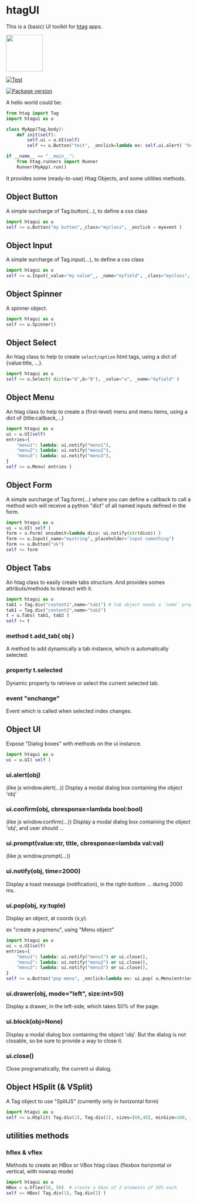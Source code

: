 # htagUI

This is a (basic) UI toolkit for [htag](https://github.com/manatlan/htag) apps.

<img src="https://manatlan.github.io/htag/htag.png" width="100" height="100">

[![Test](https://github.com/manatlan/htagui/actions/workflows/on_commit_do_all_unittests.yml/badge.svg)](https://github.com/manatlan/htagui/actions/workflows/on_commit_do_all_unittests.yml)

<a href="https://pypi.org/project/htagui/">
    <img src="https://badge.fury.io/py/htagui.svg?x" alt="Package version">
</a>

A hello world could be:

```python
from htag import Tag
import htagui as u

class MyApp(Tag.body):
    def init(self):
        self.ui = u.UI(self)
        self += u.Button("test", _onclick=lambda ev: self.ui.alert( "hello" ) )

if __name__ == "__main__":
    from htag.runners import Runner
    Runner(MyApp).run()
```

It provides some (ready-to-use) Htag Objects, and some utilities methods.


## Object Button

A simple surcharge of Tag.button(...), to define a css class 

```python
import htagui as u
self <= u.Button("my button",_class="myclass", _onclick = myevent )
```

## Object Input

A simple surcharge of Tag.input(...), to define a css class 


```python
import htagui as u
self <= u.Input(_value="my value"_, _name="myfield", _class="myclass", _required=True )
```

## Object Spinner

A spinner object.

```python
import htagui as u
self <= u.Spinner()
```

## Object Select

An htag class to help to create `select/option` html tags, using a dict of {value:title, ...}.

```python
import htagui as u
self <= u.Select( dict(a="A",b="B"), _value="a", _name="myfield" )
```

## Object Menu

An htag class to help to create a (first-level) menu and menu items, using a dict of {title:callback,...}

```python
import htagui as u
ui = u.UI(self)
entries={
    "menu1": lambda: ui.notify("menu1"),
    "menu2": lambda: ui.notify("menu2"),
    "menu3": lambda: ui.notify("menu3"),
}  
self <= u.Menu( entries )
```


## Object Form

A simple surcharge of Tag.form(...) where you can define a callback to call a method wich will receive a python "dict" of all named inputs defined in the form.

```python
import htagui as u
ui = u.UI( self )
form = u.Form( onsubmit=lambda dico: ui.notify(str(dico)) )
form <= u.Input(_name="mystring",_placeholder="input something")
form <= u.Button("ok")
self <= form
```

## Object Tabs

An htag class to easily create tabs structure. And provides somes attributs/methods to interact with it.

```python
import htagui as u
tab1 = Tag.div("content1",name="tab1") # tab object needs a `name` property !
tab1 = Tag.div("content2",name="tab2")
t = u.Tabs( tab1, tab2 )
self += t
```

### method t.add_tab( obj )

A method to add dynamically a tab instance, which is automatically selected.

### property t.selected

Dynamic property to retrieve or select the current selected tab.

### event "onchange"

Event which is called when selected index changes.

## Object UI

Expose "Dialog boxes" with methods on the ui instance.

```python
import htagui as u
ui = u.UI( self )
```

### ui.alert(obj)

(like js window.alert(...)) Display a modal dialog box containing the object 'obj' 

### ui.confirm(obj, cbresponse=lambda bool:bool)

(like js window.confirm(...)) Display a modal dialog box containing the object 'obj', and user should ...

### ui.prompt(value:str, title, cbresponse=lambda val:val)

(like js window.prompt(...))

### ui.notify(obj, time=2000)

Display a toast message (notification), in the right-bottom ... during 2000 ms.

### ui.pop(obj, xy:tuple)

Display an object, at coords (x,y).

ex "create a popmenu", using "Menu object"
```python
import htagui as u
ui = u.UI(self)
entries={
    "menu1": lambda: ui.notify("menu1") or ui.close(),
    "menu2": lambda: ui.notify("menu2") or ui.close(),
    "menu3": lambda: ui.notify("menu3") or ui.close(),
}  
self <= u.Button("pop menu", _onclick=lambda ev: ui.pop( u.Menu(entries) ,(ev.clientX,ev.clientY)) )
```

### ui.drawer(obj, mode="left", size:int=50)

Display a drawer, in the left-side, which takes 50% of the page.

### ui.block(obj=None)

Display a modal dialog box containing the object 'obj'. But the dialog is not closable, so be sure to provide a way to close it.

### ui.close()

Close programatically, the current ui dialog.

## Object HSplit (& VSplit)

A Tag object to use "SplitJS" (currently only in horizontal form)

```python
import htagui as u
self <= u.HSplit( Tag.div(1), Tag.div(2), sizes=[60,40], minSize=100, _style="border:2px solid red;height:100px" )
```

## utilities methods

### hflex & vflex

Methods to create an HBox or VBox htag class (flexbox horizontal or vertical, with nowrap mode)

```python
import htagui as u
HBox = u.hflex(50, 50)  # create a hbox of 2 elements of 50% each
self <= HBox( Tag.div(1), Tag.div(2) )
```
